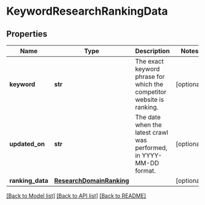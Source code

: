 # KeywordResearchRankingData

## Properties
Name | Type | Description | Notes
------------ | ------------- | ------------- | -------------
**keyword** | **str** | The exact keyword phrase for which the competitor website is ranking. | [optional] 
**updated_on** | **str** | The date when the latest crawl was performed, in YYYY-MM-DD format. | [optional] 
**ranking_data** | [**ResearchDomainRanking**](ResearchDomainRanking.md) |  | [optional] 

[[Back to Model list]](../README.md#documentation-for-models) [[Back to API list]](../README.md#documentation-for-api-endpoints) [[Back to README]](../README.md)


